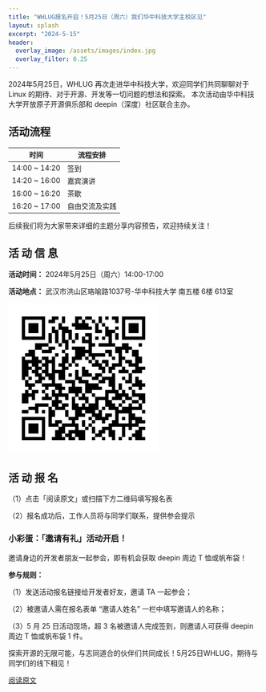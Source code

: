 ```yaml
---
title: "WHLUG报名开启！5月25日（周六）我们华中科技大学主校区见"
layout: splash
excerpt: "2024-5-15"
header:
  overlay_image: /assets/images/index.jpg
  overlay_filter: 0.25
---
```

2024年5月25日，WHLUG 再次走进华中科技大学，欢迎同学们共同聊聊对于 Linux 的期待、对于开源、开发等一切问题的想法和探索。
本次活动由华中科技大学开放原子开源俱乐部和 deepin（深度）社区联合主办。

## 活动流程

时间 | 流程安排
---|---
14:00 ~ 14:20 | 签到
14:20 ~ 16:00 | 嘉宾演讲
16:00 ~ 16:20 | 茶歇
16:20 ~ 17:00 | 自由交流及实践

后续我们将为大家带来详细的主题分享内容预告，欢迎持续关注！

## 活 动 信 息

**活动时间：** 2024年5月25日（周六）14:00-17:00

**活动地点：** 武汉市洪山区珞喻路1037号-华中科技大学 南五楼 6楼 613室


<img src="/assets/images/QRcode_WHLUG_202405.png" width="300" height="300" >

## 活 动 报 名

（1）点击「阅读原文」或扫描下方二维码填写报名表

（2）报名成功后，工作人员将与同学们联系，提供参会提示

### 小彩蛋：「邀请有礼」活动开启！

邀请身边的开发者朋友一起参会，即有机会获取 deepin 周边 T 恤或帆布袋！

**参与规则：**

（1）发送活动报名链接给开发者好友，邀请 TA 一起参会；

（2）被邀请人需在报名表单 “邀请人姓名” 一栏中填写邀请人的名称；

（3）5 月 25 日活动现场，超 3 名被邀请人完成签到，则邀请人可获得 deepin 周边 T 恤或帆布袋 1 件。

探索开源的无限可能，与志同道合的伙伴们共同成长！5月25日WHLUG，期待与同学们的线下相见！

[阅读原文](https://wj.qq.com/s2/14595910/5gvp/)
